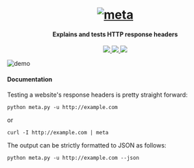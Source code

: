 <h1 align="center">
  <br>
  <a href="https://github.com/s0md3v/meta"><img src="https://i.ibb.co/s1dFjnR/meta.png" alt="meta"></a>
</h1>

<h4 align="center">Explains and tests HTTP response headers</h4>

<p align="center">
  <a href="https://github.com/s0md3v/meta/releases">
    <img src="https://img.shields.io/github/release/s0md3v/meta.svg">
  </a>
  <a href="https://travis-ci.com/s0md3v/meta">
    <img src="https://img.shields.io/travis/com/s0md3v/meta.svg">
  </a>
  <a href="https://github.com/s0md3v/meta/issues?q=is%3Aissue+is%3Aclosed">
      <img src="https://img.shields.io/github/issues-closed-raw/s0md3v/meta.svg">
  </a>
</p>

![demo](https://i.ibb.co/cC6Qs9M/Screenshot-2019-01-12-19-42-50.png)

#### Documentation

Testing a website's response headers is pretty straight forward:

`python meta.py -u http://example.com`

or

`curl -I http://example.com | meta`

The output can be strictly formatted to JSON as follows:

`python meta.py -u http://example.com --json`
